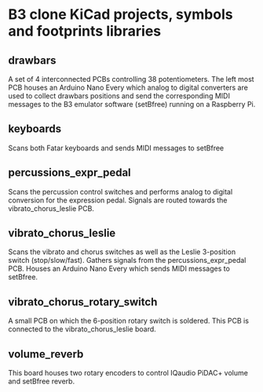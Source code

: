 
# B3 clone KiCad projects, symbols and footprints libraries

## drawbars

A set of 4 interconnected PCBs controlling 38 potentiometers. The left most PCB houses
an Arduino Nano Every which analog to digital converters are used to collect drawbars
positions and send the corresponding MIDI messages to the B3 emulator software (setBfree) running on a Raspberry Pi.

## keyboards

Scans both Fatar keyboards and sends MIDI messages to setBfree

## percussions_expr_pedal

Scans the percussion control switches and performs analog to digital conversion for the
expression pedal. Signals are routed towards the vibrato_chorus_leslie PCB.

## vibrato_chorus_leslie

Scans the vibrato and chorus switches as well as the Leslie 3-position switch (stop/slow/fast).
Gathers signals from the percussions_expr_pedal PCB. Houses an Arduino Nano Every which sends
MIDI messages to setBfree.

## vibrato_chorus_rotary_switch

A small PCB on which the 6-position rotary switch is soldered. This PCB is connected to the
vibrato_chorus_leslie board.

## volume_reverb

This board houses two rotary encoders to control IQaudio PiDAC+ volume and setBfree reverb.

